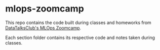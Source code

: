 # mlops-zoomcamp

This repo contains the code built during classes and homeworks from [DataTalksClub's MLOps Zoomcamp](https://github.com/DataTalksClub/mlops-zoomcam).

Each section folder contains its respective code and notes taken during classes.
